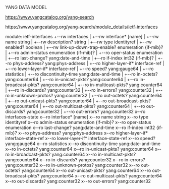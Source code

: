 YANG DATA MODEL

https://www.yangcatalog.org/yang-search

https://www.yangcatalog.org/yang-search/module_details/ietf-interfaces


module: ietf-interfaces
  +--rw interfaces
  |  +--rw interface* [name]
  |     +--rw name                        string
  |     +--rw description?                string
  |     +--rw type                        identityref
  |     +--rw enabled?                    boolean
  |     +--rw link-up-down-trap-enable?   enumeration {if-mib}?
  |     +--ro admin-status                enumeration {if-mib}?
  |     +--ro oper-status                 enumeration
  |     +--ro last-change?                yang:date-and-time
  |     +--ro if-index                    int32 {if-mib}?
  |     +--ro phys-address?               yang:phys-address
  |     +--ro higher-layer-if*            interface-ref
  |     +--ro lower-layer-if*             interface-ref
  |     +--ro speed?                      yang:gauge64
  |     +--ro statistics
  |        +--ro discontinuity-time    yang:date-and-time
  |        +--ro in-octets?            yang:counter64
  |        +--ro in-unicast-pkts?      yang:counter64
  |        +--ro in-broadcast-pkts?    yang:counter64
  |        +--ro in-multicast-pkts?    yang:counter64
  |        +--ro in-discards?          yang:counter32
  |        +--ro in-errors?            yang:counter32
  |        +--ro in-unknown-protos?    yang:counter32
  |        +--ro out-octets?           yang:counter64
  |        +--ro out-unicast-pkts?     yang:counter64
  |        +--ro out-broadcast-pkts?   yang:counter64
  |        +--ro out-multicast-pkts?   yang:counter64
  |        +--ro out-discards?         yang:counter32
  |        +--ro out-errors?           yang:counter32
  x--ro interfaces-state
     x--ro interface* [name]
        x--ro name               string
        x--ro type               identityref
        x--ro admin-status       enumeration {if-mib}?
        x--ro oper-status        enumeration
        x--ro last-change?       yang:date-and-time
        x--ro if-index           int32 {if-mib}?
        x--ro phys-address?      yang:phys-address
        x--ro higher-layer-if*   interface-state-ref
        x--ro lower-layer-if*    interface-state-ref
        x--ro speed?             yang:gauge64
        x--ro statistics
           x--ro discontinuity-time    yang:date-and-time
           x--ro in-octets?            yang:counter64
           x--ro in-unicast-pkts?      yang:counter64
           x--ro in-broadcast-pkts?    yang:counter64
           x--ro in-multicast-pkts?    yang:counter64
           x--ro in-discards?          yang:counter32
           x--ro in-errors?            yang:counter32
           x--ro in-unknown-protos?    yang:counter32
           x--ro out-octets?           yang:counter64
           x--ro out-unicast-pkts?     yang:counter64
           x--ro out-broadcast-pkts?   yang:counter64
           x--ro out-multicast-pkts?   yang:counter64
           x--ro out-discards?         yang:counter32
           x--ro out-errors?           yang:counter32


